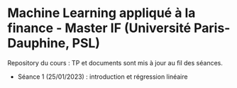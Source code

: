 # Machine Learning appliqué à la finance - Master IF (Université Paris-Dauphine, PSL)

Repository du cours : TP et documents sont mis à jour au fil des séances.
* Séance 1 (25/01/2023) : introduction et régression linéaire
